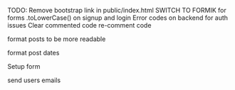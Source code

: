 TODO:
Remove bootstrap link in public/index.html
SWITCH TO FORMIK for forms
.toLowerCase() on signup and login
Error codes on backend for auth issues
Clear commented code
re-comment code

format posts to be more readable

format post dates

Setup form

send users emails
